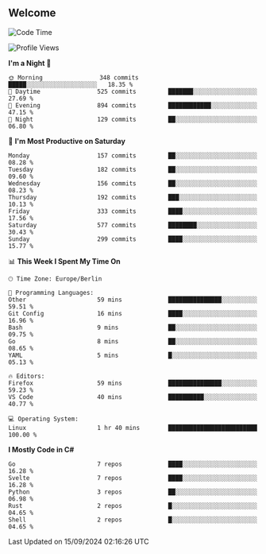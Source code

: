 ## Welcome

<!--START_SECTION:waka-->
![Code Time](http://img.shields.io/badge/Code%20Time-1%20hr%2040%20mins-blue)

![Profile Views](http://img.shields.io/badge/Profile%20Views-0-blue)

**I'm a Night 🦉** 

```text
🌞 Morning                348 commits         █████░░░░░░░░░░░░░░░░░░░░   18.35 % 
🌆 Daytime                525 commits         ███████░░░░░░░░░░░░░░░░░░   27.69 % 
🌃 Evening                894 commits         ████████████░░░░░░░░░░░░░   47.15 % 
🌙 Night                  129 commits         ██░░░░░░░░░░░░░░░░░░░░░░░   06.80 % 
```
📅 **I'm Most Productive on Saturday** 

```text
Monday                   157 commits         ██░░░░░░░░░░░░░░░░░░░░░░░   08.28 % 
Tuesday                  182 commits         ██░░░░░░░░░░░░░░░░░░░░░░░   09.60 % 
Wednesday                156 commits         ██░░░░░░░░░░░░░░░░░░░░░░░   08.23 % 
Thursday                 192 commits         ███░░░░░░░░░░░░░░░░░░░░░░   10.13 % 
Friday                   333 commits         ████░░░░░░░░░░░░░░░░░░░░░   17.56 % 
Saturday                 577 commits         ████████░░░░░░░░░░░░░░░░░   30.43 % 
Sunday                   299 commits         ████░░░░░░░░░░░░░░░░░░░░░   15.77 % 
```


📊 **This Week I Spent My Time On** 

```text
🕑︎ Time Zone: Europe/Berlin

💬 Programming Languages: 
Other                    59 mins             ███████████████░░░░░░░░░░   59.51 % 
Git Config               16 mins             ████░░░░░░░░░░░░░░░░░░░░░   16.96 % 
Bash                     9 mins              ██░░░░░░░░░░░░░░░░░░░░░░░   09.75 % 
Go                       8 mins              ██░░░░░░░░░░░░░░░░░░░░░░░   08.65 % 
YAML                     5 mins              █░░░░░░░░░░░░░░░░░░░░░░░░   05.13 % 

🔥 Editors: 
Firefox                  59 mins             ███████████████░░░░░░░░░░   59.23 % 
VS Code                  40 mins             ██████████░░░░░░░░░░░░░░░   40.77 % 

💻 Operating System: 
Linux                    1 hr 40 mins        █████████████████████████   100.00 % 
```

**I Mostly Code in C#** 

```text
Go                       7 repos             ████░░░░░░░░░░░░░░░░░░░░░   16.28 % 
Svelte                   7 repos             ████░░░░░░░░░░░░░░░░░░░░░   16.28 % 
Python                   3 repos             ██░░░░░░░░░░░░░░░░░░░░░░░   06.98 % 
Rust                     2 repos             █░░░░░░░░░░░░░░░░░░░░░░░░   04.65 % 
Shell                    2 repos             █░░░░░░░░░░░░░░░░░░░░░░░░   04.65 % 
```




 Last Updated on 15/09/2024 02:16:26 UTC
<!--END_SECTION:waka-->
